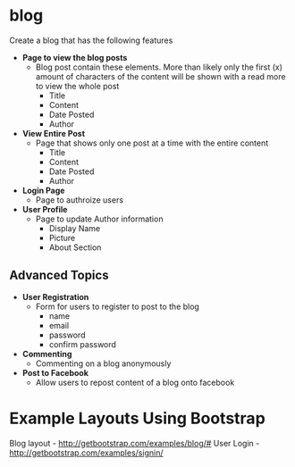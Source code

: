 # blog

Create a blog that has the following features
- **Page to view the blog posts**
	- Blog post contain these elements. More than likely only the first (x) amount of characters of the content will be shown with a read more to view the whole post
		- Title
		- Content
		- Date Posted
		- Author
- **View Entire Post**
	- Page that shows only one post at a time with the entire content
		- Title
		- Content
		- Date Posted
		- Author
- **Login Page**
	- Page to authroize users
- **User Profile**
	- Page to update Author information
		- Display Name
		- Picture
		- About Section

## Advanced Topics
- **User Registration**
	- Form for users to register to post to the blog
		- name
		- email
		- password
		- confirm password
- **Commenting**
	- Commenting on a blog anonymously
- **Post to Facebook**
	- Allow users to repost content of a blog onto facebook
			
# Example Layouts Using Bootstrap
Blog layout - http://getbootstrap.com/examples/blog/#
User Login - http://getbootstrap.com/examples/signin/

	